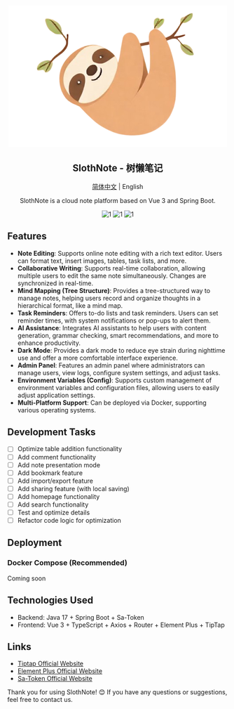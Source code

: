 <div align="center">
<img src="./image-removebg-preview.png" alt="logo">
<h2 align="center">SlothNote - 树懒笔记</h2>
  <p>
  <a href="./README-cn.md">简体中文</a>  |  English
  </p>
<div>
<p>SlothNote is a cloud note platform based on Vue 3 and Spring Boot.</p>
</div>

<div>
  <img src="https://img.shields.io/badge/Project-Sloth-brightgreen"  alt="1"/>
  <img src="https://img.shields.io/badge/License-Apache2.0-blue"  alt="1"/>
  <img src="https://img.shields.io/badge/Version-1.0.0-orange"  alt="1"/>
</div>

</div>

## Features

- **Note Editing**: Supports online note editing with a rich text editor. Users can format text, insert images, tables, task lists, and more.
- **Collaborative Writing**: Supports real-time collaboration, allowing multiple users to edit the same note simultaneously. Changes are synchronized in real-time.
- **Mind Mapping (Tree Structure)**: Provides a tree-structured way to manage notes, helping users record and organize thoughts in a hierarchical format, like a mind map.
- **Task Reminders**: Offers to-do lists and task reminders. Users can set reminder times, with system notifications or pop-ups to alert them.
- **AI Assistance**: Integrates AI assistants to help users with content generation, grammar checking, smart recommendations, and more to enhance productivity.
- **Dark Mode**: Provides a dark mode to reduce eye strain during nighttime use and offer a more comfortable interface experience.
- **Admin Panel**: Features an admin panel where administrators can manage users, view logs, configure system settings, and adjust tasks.
- **Environment Variables (Config)**: Supports custom management of environment variables and configuration files, allowing users to easily adjust application settings.
- **Multi-Platform Support**: Can be deployed via Docker, supporting various operating systems.

## Development Tasks

- [ ] Optimize table addition functionality
- [ ] Add comment functionality
- [ ] Add note presentation mode
- [ ] Add bookmark feature
- [ ] Add import/export feature
- [ ] Add sharing feature (with local saving)
- [ ] Add homepage functionality
- [ ] Add search functionality
- [ ] Test and optimize details
- [ ] Refactor code logic for optimization

## Deployment

### Docker Compose (Recommended)

Coming soon

## Technologies Used

- Backend: Java 17 + Spring Boot + Sa-Token
- Frontend: Vue 3 + TypeScript + Axios + Router + Element Plus + TipTap

## Links

- [Tiptap Official Website](https://tiptap.dev)
- [Element Plus Official Website](https://element-plus.org)
- [Sa-Token Official Website](https://sa-token.cc/index.html)

Thank you for using SlothNote! 😊 If you have any questions or suggestions, feel free to contact us.
